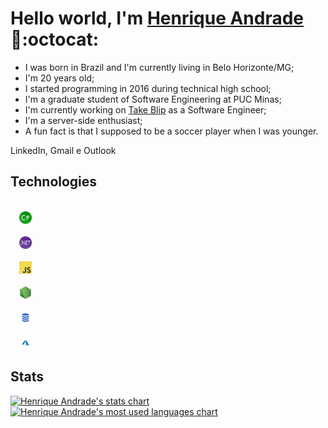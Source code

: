 # Hello world, I'm [Henrique Andrade](https://www.linkedin.com/in/henrique-andrade-cruz/) 👋:octocat:

- I was born in Brazil and I'm currently living in Belo Horizonte/MG;
- I'm 20 years old;
- I started programming in 2016 during technical high school;
- I'm a graduate student of Software Engineering at PUC Minas;
- I'm currently working on [Take Blip](https://github.com/takenet) as a Software Engineer;
- I'm a server-side enthusiast;
- A fun fact is that I supposed to be a soccer player when I was younger.

LinkedIn, Gmail e Outlook

## Technologies

<code>
  <img height="20" src="https://raw.githubusercontent.com/github/explore/80688e429a7d4ef2fca1e82350fe8e3517d3494d/topics/csharp/csharp.png">
</code>
<code>
  <img height="20" src="https://raw.githubusercontent.com/github/explore/80688e429a7d4ef2fca1e82350fe8e3517d3494d/topics/dotnet/dotnet.png">
</code>
<code>
  <img height="20" src="https://raw.githubusercontent.com/github/explore/80688e429a7d4ef2fca1e82350fe8e3517d3494d/topics/javascript/javascript.png">
</code>
<code>
  <img height="20" src="https://raw.githubusercontent.com/github/explore/80688e429a7d4ef2fca1e82350fe8e3517d3494d/topics/nodejs/nodejs.png">
</code>
<code>
  <img height="20" src="https://raw.githubusercontent.com/github/explore/80688e429a7d4ef2fca1e82350fe8e3517d3494d/topics/sql/sql.png">
</code>
<code>
  <img height="20" src="https://raw.githubusercontent.com/github/explore/80688e429a7d4ef2fca1e82350fe8e3517d3494d/topics/azure/azure.png">
</code>

## Stats

<a href="https://github.com/anuraghazra/github-readme-stats">
  <img alt="Henrique Andrade's stats chart" src="https://github-readme-stats.vercel.app/api?username=henriquecrz&count_private=true&show_icons=true&theme=dark&hide_title=true&hide_rank=true" />
</a>
<a href="https://github.com/anuraghazra/convoychat">
  <img alt="Henrique Andrade's most used languages chart" src="https://github-readme-stats.vercel.app/api/top-langs/?username=henriquecrz&layout=compact&theme=dark&hide=java" />
</a>
